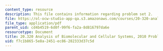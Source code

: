 ```yaml
---
content_type: resource
description: This file contains information regarding problem set 2.
file: https://ol-ocw-studio-app-qa.s3.amazonaws.com/courses/20-320-analysis-of-biomolecular-and-cellular-systems-fall-2012/f7c1b8655e8a2451ec86282333d37c5d_MIT20_320F12_Fa2010_PS2_pr.pdf
file_type: application/pdf
parent_uid: cd4b4519-6d0f-99f6-fa2a-8d816797da6e
resourcetype: Document
title: 20.320 Analysis of Biomolecular and Cellular Systems, 2010 Problem Set 2
uid: f7c1b865-5e8a-2451-ec86-282333d37c5d
---
```

